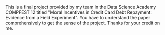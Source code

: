 This is a final project provided by my team in the Data Science Academy COMPFEST 12 titled "Moral Incentives in Credit Card Debt Repayment: Evidence from a Field Experiment".
You have to understand the paper comprehensively to get the sense of the project. Thanks for your credit on me.
